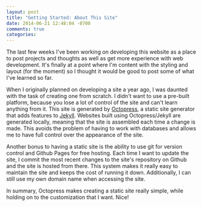 ```yaml
---
layout: post
title: "Getting Started: About This Site"
date: 2014-06-21 12:48:04 -0700
comments: true
categories: 
---
```

<p>The last few weeks I've been working on developing this website as a place to post projects and thoughts as well as get more experience with web development. It's finally at a point where I'm content with the styling and layout (for the moment) so I thought it would be good to post some of what I've learned so far.</p>
<!-- more -->
<p>When I originally planned on developing a site a year ago, I was daunted with the task of creating one from scratch. I didn't want to use a pre-built platform, because you lose a lot of control of the site and can't learn anything from it. This site is generated by <a href="http://octopress.org">Octopress</a>, a static site generator that adds features to <a href="http://jekyllrb.com/">Jekyll</a>. Websites built using Octopress/Jekyll are generated locally, meaning that the site is assembled each time a change is made. This avoids the problem of having to work with databases and allows me to have full control over the appearance of the site.</p>
<p>Another bonus to having a static site is the ability to use git for version control and Github Pages for free hosting. Each time I want to update the site, I commit the most recent changes to the site's repository on Github and the site is hosted from there. This system makes it really easy to maintain the site and keeps the cost of running it down. Additionally, I can still use my own domain name when accessing the site.</p>
<p>In summary, Octopress makes creating a static site really simple, while holding on to the customization that I want. Nice!</p>

